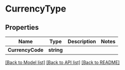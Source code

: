 # CurrencyType

## Properties

Name | Type | Description | Notes
------------ | ------------- | ------------- | -------------
**CurrencyCode** | **string** |  | 

[[Back to Model list]](../README.md#documentation-for-models) [[Back to API list]](../README.md#documentation-for-api-endpoints) [[Back to README]](../README.md)


